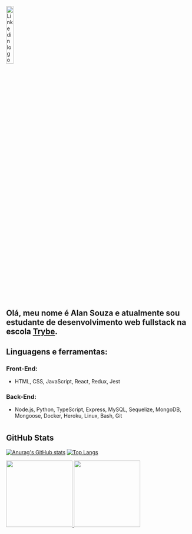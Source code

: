 <a href="https://www.linkedin.com/in/alansouza1">
  <img src="https://content.linkedin.com/content/dam/me/business/en-us/amp/brand-site/v2/bg/LI-Logo.svg.original.svg" alt="Linkedin logo"
	title="Linkedin Alan Souza" width="20%" height="auto" />
</a>

#
## Olá, meu nome é Alan Souza e atualmente sou estudante de desenvolvimento web fullstack na escola [Trybe](https://www.betrybe.com/).

## Linguagens e ferramentas:
### Front-End:
-  HTML, CSS, JavaScript, React, Redux, Jest
### Back-End:
- Node.js, Python, TypeScript, Express, MySQL, Sequelize, MongoDB, Mongoose, Docker, Heroku, Linux, Bash, Git

#
## GitHub Stats

[![Anurag's GitHub stats](https://github-readme-stats.vercel.app/api?username=alansouza1&show_icons=true&theme=dark)](https://github.com/anuraghazra/github-readme-stats)
[![Top Langs](https://github-readme-stats.vercel.app/api/top-langs/?username=alansouza1&show_icons=true&theme=dark)](https://github.com/anuraghazra/github-readme-stats)


<a href="https://github.com/alansouza1" align="center" target="_blank">
	<img height="180em" src="https://github-readme-stats.vercel.app/api?username=alansouza1&show_icons=true&theme=dark"/>
	<img height="180em" src="https://github-readme-stats.vercel.app/api/top-langs/?username=alansouza1&show_icons=true&theme=dark"/>
</a>
